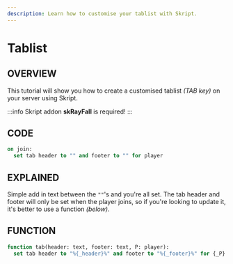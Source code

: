 ```yaml
---
description: Learn how to customise your tablist with Skript.
---
```


# Tablist

## OVERVIEW

This tutorial will show you how to create a customised tablist _\(TAB key\)_ on your server using Skript.

:::info
Skript addon **skRayFall** is required!
:::

## CODE

```vb
on join:
  set tab header to "" and footer to "" for player
```

## EXPLAINED

Simple add in text between the `""`'s and you're all set. The tab header and footer will only be set when the player joins, so if you're looking to update it, it's better to use a function _\(below\)_.

## FUNCTION

```vb
function tab(header: text, footer: text, P: player):
  set tab header to "%{_header}%" and footer to "%{_footer}%" for {_P}
```
